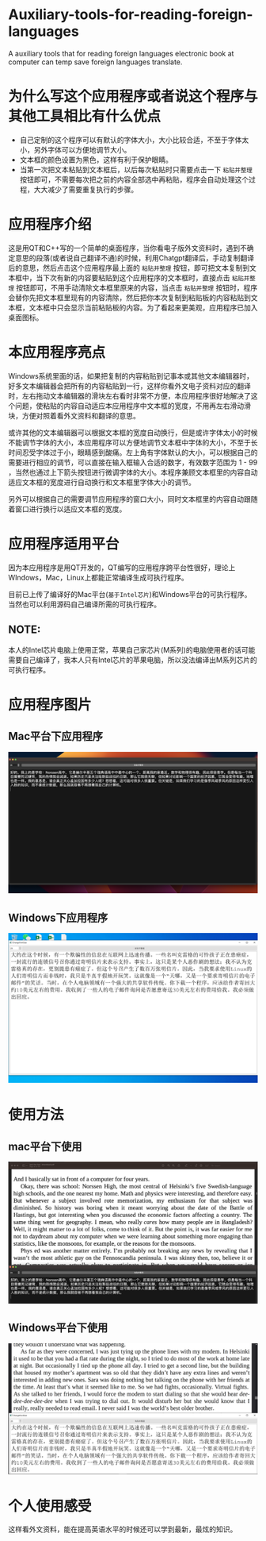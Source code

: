 # Auxiliary-tools-for-reading-foreign-languages
A auxiliary tools that for reading foreign languages electronic book at computer  can temp save foreign languages translate.

# 为什么写这个应用程序或者说这个程序与其他工具相比有什么优点

* 自己定制的这个程序可以有默认的字体大小，大小比较合适，不至于字体太小，另外字体可以方便地调节大小。
* 文本框的颜色设置为黑色，这样有利于保护眼睛。
* 当第一次把文本粘贴到文本框后，以后每次粘贴时只需要点击一下 `粘贴并整理` 按钮即可，不需要每次把之前的内容全部选中再粘贴，程序会自动处理这个过程，大大减少了需要重复执行的步骤。

# 应用程序介绍

这是用QT和C++写的一个简单的桌面程序，当你看电子版外文资料时，遇到不确定意思的段落(或者说自己翻译不通)的时候，利用Chatgpt翻译后，手动复制翻译后的意思，然后点击这个应用程序最上面的 `粘贴并整理` 按钮，即可把文本复制到文本框中，当下次有新的内容要粘贴到这个应用程序的文本框时，直接点击 `粘贴并整理` 按钮即可，不用手动清除文本框里原来的内容，当点击 `粘贴并整理` 按钮时，程序会替你先把文本框里现有的内容清除，然后把你本次复制到粘贴板的内容粘贴到文本框，文本框中只会显示当前粘贴板的内容。为了看起来更美观，应用程序已加入桌面图标。

# 本应用程序亮点

Windows系统里面的话，如果把复制的内容粘贴到记事本或其他文本编辑器时，好多文本编辑器会把所有的内容粘贴到一行，这样你看外文电子资料对应的翻译时，左右拖动文本编辑器的滑块左右看时非常不方便，本应用程序很好地解决了这个问题，使粘贴的内容自动适应本应用程序中文本框的宽度，不用再左右滑动滑块，方便对照着看外文资料和翻译的意思。

或许其他的文本编辑器可以根据文本框的宽度自动换行，但是或许字体太小的时候不能调节字体的大小，本应用程序可以方便地调节文本框中字体的大小，不至于长时间忍受字体过于小，眼睛感到酸痛。左上角有字体默认的大小，可以根据自己的需要进行相应的调节，可以直接在输入框输入合适的数字，有效数字范围为 1 - 99 ，当然也通过上下箭头按钮进行微调字体的大小。本程序兼顾文本框里的内容自动适应文本框的宽度进行自动换行和文本框里字体大小的调节。

另外可以根据自己的需要调节应用程序的窗口大小，同时文本框里的内容自动跟随着窗口进行换行以适应文本框的宽度。

# 应用程序适用平台

因为本应用程序是用QT开发的，QT编写的应用程序跨平台性很好，理论上WIndows，Mac，Linux上都能正常编译生成可执行程序。

目前已上传了编译好的Mac平台(`基于Intel芯片`)和Windows平台的可执行程序。当然也可以利用源码自己编译所需的可执行程序。

## NOTE:

本人的Intel芯片电脑上使用正常，苹果自己家芯片(M系列)的电脑使用者的话可能需要自己编译了，我本人只有Intel芯片的苹果电脑，所以没法编译出M系列芯片的可执行程序。

# 应用程序图片

## Mac平台下应用程序

![介绍](https://github.com/mkzpd/Auxiliary-tools-for-reading-foreign-languages/blob/main/picture/Screenshot-2.png)

## Windows下应用程序

![介绍](https://github.com/mkzpd/Auxiliary-tools-for-reading-foreign-languages/blob/main/picture/windows-picture.PNG)

# 使用方法

## mac平台下使用

![介绍](https://github.com/mkzpd/Auxiliary-tools-for-reading-foreign-languages/blob/main/picture/Screenshot-1.png)

## Windows平台下使用

![介绍](https://github.com/mkzpd/Auxiliary-tools-for-reading-foreign-languages/blob/main/picture/windows-picture-use.PNG)

# 个人使用感受

这样看外文资料，能在提高英语水平的时候还可以学到最新，最炫的知识。
